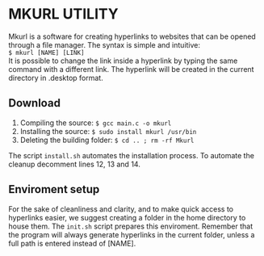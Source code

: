 # MKURL UTILITY
Mkurl is a software for creating hyperlinks to websites that can be opened through a file manager. The syntax is simple and intuitive:  
`$ mkurl [NAME] [LINK]`  
It is possible to change the link inside a hyperlink by typing the same command with a different link. The hyperlink will be created in the current directory in .desktop format.

## Download
1. Compiling the source: `$ gcc main.c -o mkurl`
2. Installing the source: `$ sudo install mkurl /usr/bin`
3. Deleting the building folder: `$ cd .. ; rm -rf Mkurl`

The script `install.sh` automates the installation process. To automate the cleanup decomment lines 12, 13 and 14.  

## Enviroment setup
For the sake of cleanliness and clarity, and to make quick access to hyperlinks easier, we suggest creating a folder in the home directory to house them. The `init.sh` script prepares this enviroment. Remember that the program will always generate hyperlinks in the current folder, unless a full path is entered instead of [NAME].
